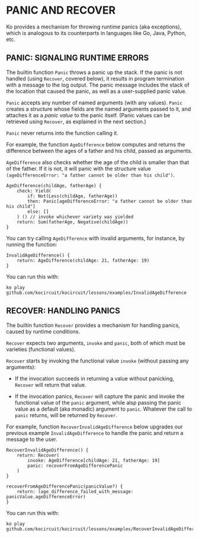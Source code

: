 # PANIC AND RECOVER

Ko provides a mechanism for throwing runtime panics (aka exceptions),
which is analogous to its counterparts in languages like Go, Java, Python, etc.

## PANIC: SIGNALING RUNTIME ERRORS

The builtin function `Panic` throws a panic up the stack.
If the panic is not handled (using `Recover`, covered below),
it results in program termination with a message to the log output.
The panic message includes the stack of the location that caused
the panic, as well as a user-supplied panic value.

`Panic` accepts any number of named arguments (with any values).
`Panic` creates a structure whose fields are the named arguments 
passed to it, and attaches it as a _panic value_ to the panic itself.
(Panic values can be retrieved using `Recover`, as explained in the next section.)

`Panic` never returns into the function calling it.

For example, the function `AgeDifference` below computes and returns the
difference between the ages of a father and his child, passed as arguments.

`AgeDifference` also checks whether the age of the child is smaller than 
that of the father. If it is not, it will panic with the structure value 
`(ageDifferenceError: "a father cannot be older than his child")`.

	AgeDifference(childAge, fatherAge) {
		check: Yield(
			if: Not(Less(childAge, fatherAge))
			then: Panic[ageDifferenceError: "a father cannot be older than his child"]
			else: []
		) () // invoke whichever variety was yielded
		return: Sum(fatherAge, Negative(childAge))
	}

You can try calling `AgeDifference` with invalid arguments, for instance,
by running the function:

	InvalidAgeDifference() {
		return: AgeDifference(childAge: 21, fatherAge: 19)
	}

You can run this with:

	ko play github.com/kocircuit/kocircuit/lessons/examples/InvalidAgeDifference

## RECOVER: HANDLING PANICS

The builtin function `Recover` provides a mechanism for handling panics,
caused by runtime conditions.

`Recover` expects two arguments, `invoke` and `panic`, both of which must be varieties (functional values).

`Recover` starts by invoking the functional value `invoke` (without passing any arguments):

* If the invocation succeeds in returning a value without panicking, `Recover` will return that value.

* If the invocation panics, `Recover` will capture the panic and invoke
the functional value of the `panic` argument, while alsp passing the panic value
as a default (aka monadic) argument to `panic`. Whatever the call to `panic` returns,
will be returned by `Recover`.

For example, function `RecoverInvalidAgeDifference` below upgrades our
previous example `InvalidAgeDifference` to handle the panic and return
a message to the user.

	RecoverInvalidAgeDifference() {
		return: Recover(
			invoke: AgeDifference[childAge: 21, fatherAge: 19]
			panic: recoverFromAgeDifferencePanic
		)
	}

	recoverFromAgeDifferencePanic(panicValue?) {
		return: (age_difference_failed_with_message: panicValue.ageDifferenceError)
	}

You can run this with:

	ko play github.com/kocircuit/kocircuit/lessons/examples/RecoverInvalidAgeDifference
